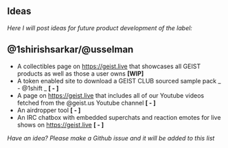 ## Ideas

_Here I will post ideas for future product development of the label:_

## @1shirishsarkar/@usselman

- A collectibles page on https://geist.live that showcases all GEIST products as well as those a user owns **[WIP]**
- A token enabled site to download a GEIST CLUB sourced sample pack _ - @1shift _ **[ - ]**
- A page on https://geist.live that includes all of our Youtube videos fetched from the @geist.us Youtube channel **[ - ]**
- An airdropper tool **[ - ]**
- An IRC chatbox with embedded superchats and reaction emotes for live shows on https://geist.live **[ - ]**

_Have an idea? Please make a Github issue and it will be added to this list_
